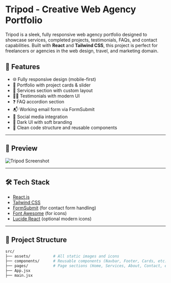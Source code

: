 # Tripod - Creative Web Agency Portfolio

Tripod is a sleek, fully responsive web agency portfolio designed to showcase services, completed projects, testimonials, FAQs, and contact capabilities. Built with **React** and **Tailwind CSS**, this project is perfect for freelancers or agencies in the web design, travel, and marketing domain.

## 🚀 Features

- 🌐 Fully responsive design (mobile-first)
- 💼 Portfolio with project cards & slider
- 🧩 Services section with custom layout
- 🧑‍💬 Testimonials with modern UI
- ❓ FAQ accordion section
- 📬 Working email form via FormSubmit
- 📧 Social media integration
- 🌙 Dark UI with soft branding
- 📄 Clean code structure and reusable components

---

## 📸 Preview

![Tripod Screenshot](./preview.png)

---

## 🛠️ Tech Stack

- [React.js](https://reactjs.org/)
- [Tailwind CSS](https://tailwindcss.com/)
- [FormSubmit](https://formsubmit.co/) (for contact form handling)
- [Font Awesome](https://fontawesome.com/) (for icons)
- [Lucide React](https://lucide.dev/) (optional modern icons)

---

## 📁 Project Structure

```bash
src/
├── assets/          # All static images and icons
├── components/      # Reusable components (Navbar, Footer, Cards, etc.)
├── pages/           # Page sections (Home, Services, About, Contact, etc.)
├── App.jsx
├── main.jsx
```
